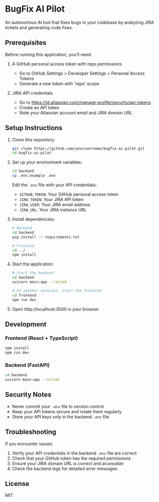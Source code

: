 
# BugFix AI Pilot

An autonomous AI tool that fixes bugs in your codebase by analyzing JIRA tickets and generating code fixes.

## Prerequisites

Before running this application, you'll need:

1. A GitHub personal access token with repo permissions
   - Go to GitHub Settings > Developer Settings > Personal Access Tokens
   - Generate a new token with 'repo' scope

2. JIRA API credentials
   - Go to https://id.atlassian.com/manage-profile/security/api-tokens
   - Create an API token
   - Note your Atlassian account email and JIRA domain URL

## Setup Instructions

1. Clone this repository:
   ```bash
   git clone https://github.com/yourusername/bugfix-ai-pilot.git
   cd bugfix-ai-pilot
   ```

2. Set up your environment variables:
   ```bash
   cd backend
   cp .env.example .env
   ```
   Edit the `.env` file with your API credentials:
   - `GITHUB_TOKEN`: Your GitHub personal access token
   - `JIRA_TOKEN`: Your JIRA API token
   - `JIRA_USER`: Your JIRA email address
   - `JIRA_URL`: Your JIRA instance URL

3. Install dependencies:
   ```bash
   # Backend
   cd backend
   pip install -r requirements.txt
   
   # Frontend
   cd ../
   npm install
   ```

4. Start the application:
   ```bash
   # Start the backend
   cd backend
   uvicorn main:app --reload
   
   # In another terminal, start the frontend
   cd frontend
   npm run dev
   ```

5. Open http://localhost:3000 in your browser

## Development

### Frontend (React + TypeScript)

```bash
npm install
npm run dev
```

### Backend (FastAPI)

```bash
cd backend
uvicorn main:app --reload
```

## Security Notes

- Never commit your `.env` file to version control
- Keep your API tokens secure and rotate them regularly
- Store your API keys only in the backend `.env` file

## Troubleshooting

If you encounter issues:
1. Verify your API credentials in the backend `.env` file are correct
2. Check that your GitHub token has the required permissions
3. Ensure your JIRA domain URL is correct and accessible
4. Check the backend logs for detailed error messages

## License

MIT
